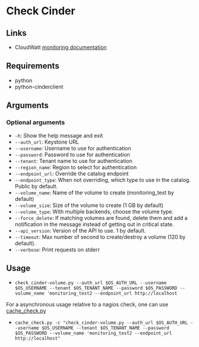 # Check Cinder

## Links

* CloudWatt [monitoring documentation](https://projetx.enovance.com/index.php/Op%C3%A9rations/Monitoring_Openstack)

## Requirements

* python
* python-cinderclient

## Arguments

### Optional arguments

* `-h`: Show the help message and exit
* `--auth_url`: Keystone URL
* `--username`: Username to use for authentication
* `--password`: Password to use for authentication
* `--tenant`: Tenant name to use for authentication
* `--region_name`: Region to select for authentication
* `--endpoint_url`: Override the catalog endpoint
* `--endpoint_type`: When not overriding, which type to use in the catalog.  Public by default.
* `--volume_name`: Name of the volume to create (monitoring_test by default)
* `--volume_size`: Size of the volume to create (1 GB by default)
* `--volume_type`: With multiple backends, choose the volume type.
* `--force_delete`: If matching volumes are found, delete them and add a notification in the message instead of getting out in critical state.
* `--api_version`: Version of the API to use. 1 by default.
* `--timeout`: Max number of second to create/destroy a volume (120 by default).
* `--verbose`: Print requests on stderr

## Usage

* `check_cinder-volume.py --auth_url $OS_AUTH_URL --username $OS_USERNAME --tenant $OS_TENANT_NAME --password $OS_PASSWORD --volume_name 'monitoring_test2 --endpoint_url http://localhost`

For a asynchronous usage relative to a nagios check, one can use [cache_check.py](https://github.com/gaelL/nagios-cache-check)

* `cache_check.py -c "check_cinder-volume.py --auth_url $OS_AUTH_URL --username $OS_USERNAME --tenant $OS_TENANT_NAME --password $OS_PASSWORD --volume_name 'monitoring_test2 --endpoint_url http://localhost"`
